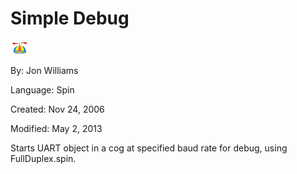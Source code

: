 # Simple Debug

![logo_icon.gif](logo_icon.gif)

By: Jon Williams

Language: Spin

Created: Nov 24, 2006

Modified: May 2, 2013

Starts UART object in a cog at specified baud rate for debug, using FullDuplex.spin.
